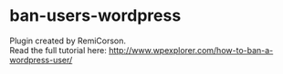 ban-users-wordpress
===================

Plugin created by RemiCorson.
<br />
Read the full tutorial here: http://www.wpexplorer.com/how-to-ban-a-wordpress-user/

